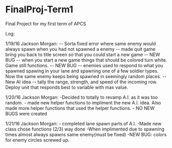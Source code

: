 # FinalProj-Term1
Final Project for my first term of APCS

Log: 

1/19/16
Jackson Morgan:
 	-- Sorta fixed error where same enemy would always spawn when you had not spawned a enemy
 	-- made quit game bring you back to title screen so that you could start a new game 
 	-- NEW BUG -- when you start a new game things that should be colored turn white. Game still functions.
 	-- NEW BUG -- enemies used to respond to what you spawned spawing in your lane and spawning one of a few soldier types. Now the same enemy keeps being spawned in seemingly random places.
	-- New AI idea -- tally the range, strength, and speed of the incoming row. Deploy unit that responds best to variable with max value. 


1/20/16 
Jackson Morgan: 
	-Decided to totally to revamp A.I. as it was too random. 
	- made new helper functions to impliment the new A.I. idea. Also made more helper functions that used the helper functions.
	- NO NEW BUGS were created


1/21/16 
Jackson Morgan: 
	- completed lane spawn parts of A.I.
	-Made new class chose functions (2/3)  way done
        -When implimented due to spawning times almost always spawns same enemy(must be fixed)
	-NEW BUG: colors for enemy circles screwed up. 